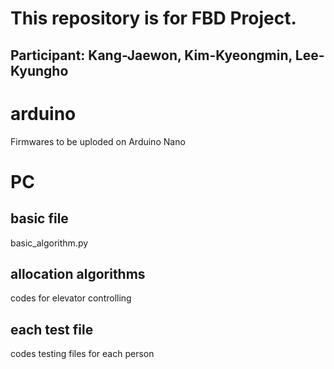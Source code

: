 This repository is for FBD Project.
===================================
Participant: Kang-Jaewon, Kim-Kyeongmin, Lee-Kyungho
----------------------------------------------------
# arduino
Firmwares to be uploded on Arduino Nano
# PC
## basic file
basic_algorithm.py
## allocation algorithms
codes for elevator controlling
## each test file
codes testing files for each person